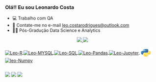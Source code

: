 ### Olá!! Eu sou Leonardo Costa

- 💻 Trabalho com QA
- 📧 Contate-me no e-mail leo.costarodrigues@outlook.com
- 👨‍🎓 Pós-Gradução Data Science e Analytics

<div align="center">
  <a href="https://github.com/Leocrodrigues">
  <img height="180em" src="https://github-readme-stats.vercel.app/api?username=Leocrodrigues&show_icons=true&theme=tokyonight&include_all_commits=true&count_private=true"/>
    
  <img height="180em" src="https://github-readme-stats.vercel.app/api/top-langs/?username=Leocrodrigues&layout=compact&langs_count=7&theme=tokyonight"/>
</div>
  
 <div style="display: inline_block"><br>
  <img align="center" alt="Leo-R" height="30" width="40" src="https://cdn.jsdelivr.net/gh/devicons/devicon/icons/rstudio/rstudio-original.svg">
  <img align="center" alt="Leo-MYSQL" height="30" width="40" src="https://cdn.jsdelivr.net/gh/devicons/devicon/icons/mysql/mysql-original.svg">
  <img align="center" alt="Leo-SQL" height="30" width="40" src="https://cdn.jsdelivr.net/gh/devicons/devicon/icons/microsoftsqlserver/microsoftsqlserver-plain-wordmark.svg">
  <img align="center" alt="Leo-Pandas" height="30" width="40" src="https://cdn.jsdelivr.net/gh/devicons/devicon/icons/pandas/pandas-original-wordmark.svg">
   <img align="center" alt="Leo-Jupyter" height="30" width="40" src="https://cdn.jsdelivr.net/gh/devicons/devicon/icons/jupyter/jupyter-original-wordmark.svg">
  <img align="center" alt="Leo-Python" height="30" width="40" src="https://raw.githubusercontent.com/devicons/devicon/master/icons/python/python-original.svg">
  <img align="center" alt="leo-Numpy" height="30" width="40" src="https://cdn.jsdelivr.net/gh/devicons/devicon/icons/numpy/numpy-original.svg">
  
   </div>

 ##

  <div> 
  <a href="https://www.instagram.com/costarodrigues.leo/" target="_blank"><img src="https://img.shields.io/badge/-Instagram-%23E4405F?style=for-the-badge&logo=instagram&logoColor=white" target="_blank"></a>
  <a href = "mailto:leonardo.costasccp@gmail.com"><img src="https://img.shields.io/badge/-Gmail-%23333?style=for-the-badge&logo=gmail&logoColor=white" target="_blank"></a>
  <a href="https://www.linkedin.com/in/leonardo-costarodrigues/" target="_blank"><img src="https://img.shields.io/badge/-LinkedIn-%230077B5?style=for-the-badge&logo=linkedin&logoColor=white" target="_blank"></a> 
